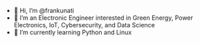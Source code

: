 - 👋 Hi, I’m @frankunati
- 👀 I’m an Electronic Engineer interested in Green Energy, Power Electronics, IoT, Cybersecurity, and Data Science
- 🌱 I’m currently learning Python and Linux
<!---
frankunati/frankunati is a ✨ special ✨ repository because its `README.md` (this file) appears on your GitHub profile.
You can click the Preview link to take a look at your changes.
--->
